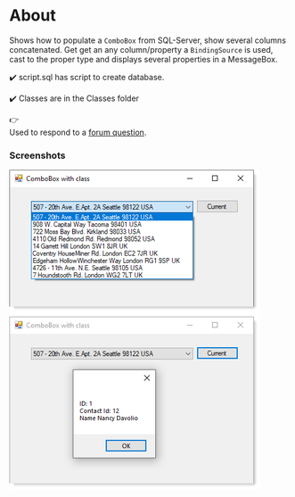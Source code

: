 ﻿# About

Shows how to populate a `ComboBox` from SQL-Server, show several columns concatenated. Get get an any column/property a `BindingSource` is used, cast to the proper type and displays several properties in a MessageBox.

:heavy_check_mark: script.sql has script to create database.

:heavy_check_mark: Classes are in the Classes folder

<kbd>👉</kbd><br> Used to respond to a [forum question](https://docs.microsoft.com/en-us/answers/questions/333768/binding-combobox-with-distinct-and-concatenated-va.html).


### Screenshots

![img](assets/F1.png)